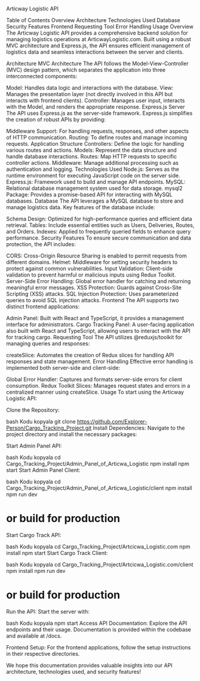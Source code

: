 
Articway Logistic API

Table of Contents
Overview
Architecture
Technologies Used
Database
Security Features
Frontend
Requesting Tool
Error Handling
Usage
Overview
The Articway Logistic API provides a comprehensive backend solution for managing logistics operations at ArticwayLogistic.com. Built using a robust MVC architecture and Express.js, the API ensures efficient management of logistics data and seamless interactions between the server and clients.

Architecture
MVC Architecture
The API follows the Model-View-Controller (MVC) design pattern, which separates the application into three interconnected components:

Model: Handles data logic and interactions with the database.
View: Manages the presentation layer (not directly involved in this API but interacts with frontend clients).
Controller: Manages user input, interacts with the Model, and renders the appropriate response.
Express.js Server
The API uses Express.js as the server-side framework. Express.js simplifies the creation of robust APIs by providing:

Middleware Support: For handling requests, responses, and other aspects of HTTP communication.
Routing: To define routes and manage incoming requests.
Application Structure
Controllers: Define the logic for handling various routes and actions.
Models: Represent the data structure and handle database interactions.
Routes: Map HTTP requests to specific controller actions.
Middleware: Manage additional processing such as authentication and logging.
Technologies Used
Node.js: Serves as the runtime environment for executing JavaScript code on the server side.
Express.js: Framework used to build and manage API endpoints.
MySQL: Relational database management system used for data storage.
mysql2 Package: Provides a promise-based API for interacting with MySQL databases.
Database
The API leverages a MySQL database to store and manage logistics data. Key features of the database include:

Schema Design: Optimized for high-performance queries and efficient data retrieval.
Tables: Include essential entities such as Users, Deliveries, Routes, and Orders.
Indexes: Applied to frequently queried fields to enhance query performance.
Security Features
To ensure secure communication and data protection, the API includes:

CORS: Cross-Origin Resource Sharing is enabled to permit requests from different domains.
Helmet: Middleware for setting security headers to protect against common vulnerabilities.
Input Validation: Client-side validation to prevent harmful or malicious inputs using Redux Toolkit.
Server-Side Error Handling: Global error handler for catching and returning meaningful error messages.
XSS Protection: Guards against Cross-Site Scripting (XSS) attacks.
SQL Injection Protection: Uses parameterized queries to avoid SQL injection attacks.
Frontend
The API supports two distinct frontend applications:

Admin Panel: Built with React and TypeScript, it provides a management interface for administrators.
Cargo Tracking Panel: A user-facing application also built with React and TypeScript, allowing users to interact with the API for tracking cargo.
Requesting Tool
The API utilizes @reduxjs/toolkit for managing queries and responses:

createSlice: Automates the creation of Redux slices for handling API responses and state management.
Error Handling
Effective error handling is implemented both server-side and client-side:

Global Error Handler: Captures and formats server-side errors for client consumption.
Redux Toolkit Slices: Manages request states and errors in a centralized manner using createSlice.
Usage
To start using the Articway Logistic API:

Clone the Repository:

bash
Kodu kopyala
git clone https://github.com/Explorer-Person/Cargo_Tracking_Project.git
Install Dependencies: Navigate to the project directory and install the necessary packages:

Start Admin Panel API:

bash
Kodu kopyala
cd Cargo_Tracking_Project/Admin_Panel_of_Articwa_Logistic
npm install
npm start
Start Admin Panel Client:

bash
Kodu kopyala
cd Cargo_Tracking_Project/Admin_Panel_of_Articwa_Logistic/client
npm install
npm run dev
# or build for production
Start Cargo Track API:

bash
Kodu kopyala
cd Cargo_Tracking_Project/Artcicwa_Logistic.com
npm install
npm start
Start Cargo Track Client:

bash
Kodu kopyala
cd Cargo_Tracking_Project/Artcicwa_Logistic.com/client
npm install
npm run dev
# or build for production
Run the API: Start the server with:

bash
Kodu kopyala
npm start
Access API Documentation: Explore the API endpoints and their usage. Documentation is provided within the codebase and available at /docs.

Frontend Setup: For the frontend applications, follow the setup instructions in their respective directories.

We hope this documentation provides valuable insights into our API architecture, technologies used, and security features!
